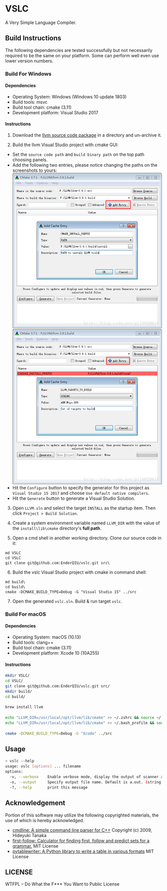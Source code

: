 # VSLC
A Very Simple Language Compiler.

## Build Instructions
The following dependencies are tested successfully but not necessarily required to be the same on your platform.
Some can perform well even use lower version numbers.

### Build For Windows

#### Dependencies
- Operating System: Windows (Windows 10 update 1803)
- Build tools: msvc
- Build tool chain: cmake (3.11)
- Development platform: Visual Studio 2017

#### Instructions

1. Download the [llvm source code package](http://releases.llvm.org/download.html) in a directory and un-archive it.

2. Build the llvm Visual Studio project with cmake GUI:
- Set the `source code path` and `build binary path` on the top path choosing panels.
- Add the following two entries, please notice changing the paths on the screenshots to yours:
![Add Entry 1](docs/img/add_entry_1.png)
![Add Entry 2](docs/img/add_entry_2.png)
- Hit the `Configure` button to specify the generator for this project as `Visual Studio 15 2017` and choose `Use default native compilers`.
- Hit the `Generate` button to generate a Visual Studio Solution.

3. Open `LLVM.sln` and select the target `INSTALL` as the startup item. Then click `Project > Build Solution`.

4. Create a system environment variable named `LLVM_DIR` with the value of the `install\lib\cmake` directory's **full path**.

5. Open a cmd shell in another working directory. Clone our source code in it:
```cmd.exe
md VSLC
cd VSLC
git clone git@github.com:EnderQIU/vslc.git src\
```

6. Build the vslc Visual Studio project with cmake in command shell:
```cmd.exe
md build\
cd build\
cmake -DCMAKE_BUILD_TYPE=Debug -G "Visual Studio 15" ../src
```

7. Open the generated `vslc.sln`. Build & run target `vslc`.

### Build For macOS

#### Dependencies
- Operating System: macOS (10.13)
- Build tools: clang++
- Build tool chain: cmake (3.11)
- Development platform: Xcode 10 (10A255)

#### Instructions
```bash
mkdir VSLC/
cd VSLC/
git clone git@github.com:EnderQIU/vslc.git src/
mkdir build/
cd build/

brew install llvm

echo "LLVM_DIR=/usr/local/opt/llvm/lib/cmake" >> ~/.zshrc && source ~/.zshrc                 # For users using oh-my-zsh
echo "LLVM_DIR=/usr/local/opt/llvm/lib/cmake" >> ~/.bash_profile && source  ~/.bash_profile  # For users using bash

cmake -DCMAKE_BUILD_TYPE=Debug -G "Xcode" ../src
```

## Usage
```bash
> vslc --help
usage: vslc [options] ... filename
options:
  -v, --verbose    Enable verbose mode, display the output of scanner and parser.
  -o, --output     Specify output file name. Default is a.out. (string [=a.out])
  -?, --help       print this message
```

## Acknowledgement
Portion of this software may utilize the following copyrighted materials, the use of which is hereby acknowledged.

- [cmdline: A simple command line parser for C++](https://github.com/tanakh/cmdline) Copyright (c) 2009, Hideyuki Tanaka
- [first-follow: Calculator for finding first, follow and predict sets for a grammar.](https://github.com/MikeDevice/first-follow) MIT License 
- [pytablewriter: A Python library to write a table in various formats](https://pytablewriter.rtfd.io/) MIT License

## LICENSE
WTFPL – Do What the F*** You Want to Public License
